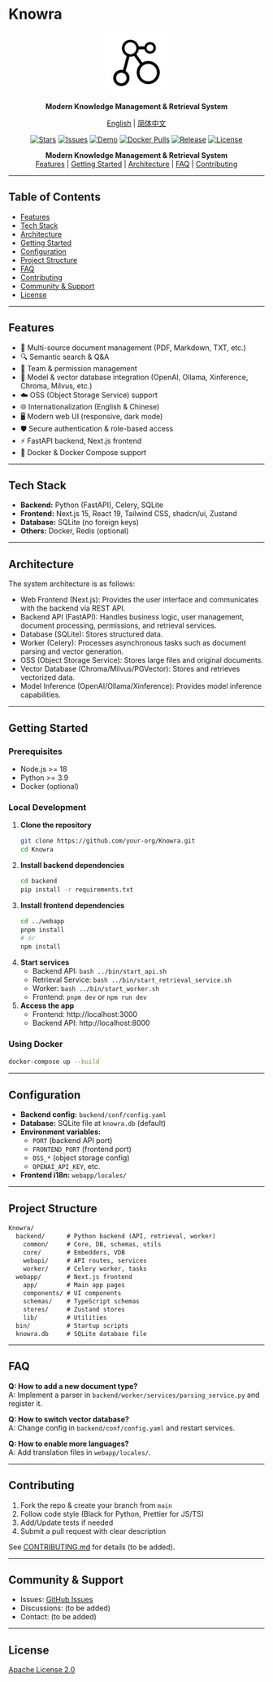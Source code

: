 # Knowra

<p align="center">
  <img src="knowra.svg" alt="Knowra Logo" width="120" />
</p>

<p align="center">
  <b>Modern Knowledge Management & Retrieval System</b>
</p>

<p align="center">
  <a href="README.md">English</a> |
  <a href="README_zh.md">简体中文</a>
</p>

<p align="center">
  <a href="https://github.com/sunaigo/Knowra/stargazers"><img src="https://img.shields.io/github/stars/sunaigo/Knowra?style=flat-square" alt="Stars"/></a>
  <a href="https://github.com/sunaigo/Knowra/issues"><img src="https://img.shields.io/github/issues/sunaigo/Knowra?style=flat-square" alt="Issues"/></a>
  <a href="#"><img src="https://img.shields.io/badge/demo-online-blue?style=flat-square" alt="Demo"/></a>
  <a href="https://hub.docker.com/r/sunaigo/knowra"><img src="https://img.shields.io/docker/pulls/sunaigo/knowra?style=flat-square" alt="Docker Pulls"/></a>
  <a href="https://github.com/sunaigo/Knowra/releases"><img src="https://img.shields.io/github/v/release/sunaigo/Knowra?style=flat-square" alt="Release"/></a>
  <a href="LICENSE"><img src="https://img.shields.io/badge/license-Apache--2.0-green?style=flat-square" alt="License"/></a>
</p>

<p align="center">
  <b>Modern Knowledge Management & Retrieval System</b><br/>
  <a href="#features">Features</a> | <a href="#getting-started">Getting Started</a> | <a href="#architecture">Architecture</a> | <a href="#faq">FAQ</a> | <a href="#contributing">Contributing</a>
</p>

---

## Table of Contents
- [Features](#features)
- [Tech Stack](#tech-stack)
- [Architecture](#architecture)
- [Getting Started](#getting-started)
- [Configuration](#configuration)
- [Project Structure](#project-structure)
- [FAQ](#faq)
- [Contributing](#contributing)
- [Community & Support](#community--support)
- [License](#license)

---

## Features
- 📄 Multi-source document management (PDF, Markdown, TXT, etc.)
- 🔍 Semantic search & Q&A
- 👥 Team & permission management
- 🧠 Model & vector database integration (OpenAI, Ollama, Xinference, Chroma, Milvus, etc.)
- ☁️ OSS (Object Storage Service) support
- 🌐 Internationalization (English & Chinese)
- 🖥️ Modern web UI (responsive, dark mode)
- 🛡️ Secure authentication & role-based access
- ⚡ FastAPI backend, Next.js frontend
- 🐳 Docker & Docker Compose support

---

## Tech Stack
- **Backend:** Python (FastAPI), Celery, SQLite
- **Frontend:** Next.js 15, React 19, Tailwind CSS, shadcn/ui, Zustand
- **Database:** SQLite (no foreign keys)
- **Others:** Docker, Redis (optional)

---

## Architecture
The system architecture is as follows:

- Web Frontend (Next.js): Provides the user interface and communicates with the backend via REST API.
- Backend API (FastAPI): Handles business logic, user management, document processing, permissions, and retrieval services.
- Database (SQLite): Stores structured data.
- Worker (Celery): Processes asynchronous tasks such as document parsing and vector generation.
- OSS (Object Storage Service): Stores large files and original documents.
- Vector Database (Chroma/Milvus/PGVector): Stores and retrieves vectorized data.
- Model Inference (OpenAI/Ollama/Xinference): Provides model inference capabilities.

---

## Getting Started

### Prerequisites
- Node.js >= 18
- Python >= 3.9
- Docker (optional)

### Local Development
1. **Clone the repository**
   ```bash
   git clone https://github.com/your-org/Knowra.git
   cd Knowra
   ```
2. **Install backend dependencies**
   ```bash
   cd backend
   pip install -r requirements.txt
   ```
3. **Install frontend dependencies**
   ```bash
   cd ../webapp
   pnpm install
   # or
   npm install
   ```
4. **Start services**
   - Backend API: `bash ../bin/start_api.sh`
   - Retrieval Service: `bash ../bin/start_retrieval_service.sh`
   - Worker: `bash ../bin/start_worker.sh`
   - Frontend: `pnpm dev` or `npm run dev`
5. **Access the app**
   - Frontend: http://localhost:3000
   - Backend API: http://localhost:8000

### Using Docker
```bash
docker-compose up --build
```

---

## Configuration
- **Backend config:** `backend/conf/config.yaml`
- **Database:** SQLite file at `knowra.db` (default)
- **Environment variables:**
  - `PORT` (backend API port)
  - `FRONTEND_PORT` (frontend port)
  - `OSS_*` (object storage config)
  - `OPENAI_API_KEY`, etc.
- **Frontend i18n:** `webapp/locales/`

---

## Project Structure
```
Knowra/
  backend/      # Python backend (API, retrieval, worker)
    common/     # Core, DB, schemas, utils
    core/       # Embedders, VDB
    webapi/     # API routes, services
    worker/     # Celery worker, tasks
  webapp/       # Next.js frontend
    app/        # Main app pages
    components/ # UI components
    schemas/    # TypeScript schemas
    stores/     # Zustand stores
    lib/        # Utilities
  bin/          # Startup scripts
  knowra.db     # SQLite database file
```

---

## FAQ
**Q: How to add a new document type?**  
A: Implement a parser in `backend/worker/services/parsing_service.py` and register it.

**Q: How to switch vector database?**  
A: Change config in `backend/conf/config.yaml` and restart services.

**Q: How to enable more languages?**  
A: Add translation files in `webapp/locales/`.

---

## Contributing
1. Fork the repo & create your branch from `main`
2. Follow code style (Black for Python, Prettier for JS/TS)
3. Add/Update tests if needed
4. Submit a pull request with clear description

See [CONTRIBUTING.md](CONTRIBUTING.md) for details (to be added).

---

## Community & Support
- Issues: [GitHub Issues](https://github.com/your-org/Knowra/issues)
- Discussions: (to be added)
- Contact: (to be added)

---

## License
[Apache License 2.0](LICENSE) 